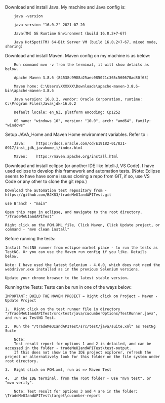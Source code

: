 Download and install Java. My machine and Java config is:

		java -version

		java version "16.0.2" 2021-07-20

		Java(TM) SE Runtime Environment (build 16.0.2+7-67)

		Java HotSpot(TM) 64-Bit Server VM (build 16.0.2+7-67, mixed mode, sharing)

Download and install Maven. Maven config on my machine is as below:

		Run command mvn -v from the terminal, it will show details as below.
		
		Apache Maven 3.8.6 (84538c9988a25aec085021c365c560670ad80f63)

		Maven home: C:\Users\XXXXXX\Downloads\apache-maven-3.8.6-bin\apache-maven-3.8.6

		Java version: 16.0.2, vendor: Oracle Corporation, runtime: C:\Program Files\Java\jdk-16.0.2

		Default locale: en_NZ, platform encoding: Cp1252

		OS name: "windows 10", version: "10.0", arch: "amd64", family: "windows"
		

Setup JAVA_Home and Maven Home environment variables. Refer to : 

		Java:     https://docs.oracle.com/cd/E19182-01/821-0917/inst_jdk_javahome_t/index.html

		Maven:    https://maven.apache.org/install.html

Download and install eclipse (or another IDE like IntelliJ, VS Code). I have used eclipse to develop this framework and automation tests. 
(Note: Eclipse seems to have have some issues cloning a repo from GIT, if so, use VS Code or any other to clone the git repo.)

	Download the automation test repository from - https://github.com/BJK83/tradeMeUIandAPITest.git
	
	use Branch - "main"

	Open this repo in eclipse, and navigate to the root directory, "/TradeMeUIandAPITest"

	Right click on the POM.XML file, Click Maven, Click Update project, or command - "mvn clean install"
	

Before running the tests:

	Install TestNG runner from eclipse market place - to run the tests as TestNG. Or you can use the Maven run config if you like. Details below.
	
	Note: I have used the latest Selenium - 4.6.0, which does not need the webdriver.exe installed as in the previous Selenium versions.
	
	Update your chrome browser to the latest stable version.


Running the Tests: Tests can be run in one of the ways below:

	IMPORTANT: BUILD THE MAVEN PROJECT = Right click on Project - Maven - Update Project

	1.  Right click on the test runner file in directory "/TradeMeUIandAPITest/src/test/java/cucumberOptions/TestRunner.java", and run as TestNG Test.		
	
	2.  Run the "/tradeMeUIandAPITest/src/test/java/suite.xml" as TestNg Suite
	
		Note:
		Test result report for options 1 and 2 is detailed, and can be accessed in the folder - tradeMeUIandAPITest\test-output. 
		If this does not show in the IDE project explorer, refresh the project or alternatively look for this folder on the file system under root directory.

	3.  Right click on POM.xml, run as => Maven Test

	4.  In the IDE terminal, from the root folder - Use "mvn test", or "mvn verify".

		Note: Test result for options 3 and 4 are in the folder: \TradeMeUIandAPITest\target\cucumber-report 

